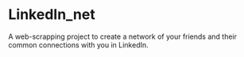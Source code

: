 # LinkedIn_net
A web-scrapping project to create a network of your friends and their common connections with you in LinkedIn.
